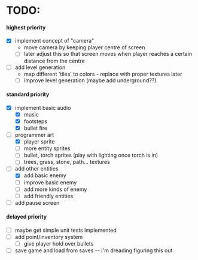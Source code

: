 # TODO:

#### highest priority

- [x] implement concept of "camera"
    - move camera by keeping player centre of screen
    - [ ] later adjust this so that screen moves when player reaches a certain distance from the centre
- [ ] add level generation
    - map different 'tiles' to colors - replace with proper textures later
    - [ ] improve level generation (maybe add underground??)

#### standard priority

- [x] implement basic audio
    - [x] music
    - [x] footsteps
    - [x] bullet fire 

- [ ] programmer art
    - [x] player sprite
    - [ ] more entity sprites
    - [ ] bullet, torch sprites (play with lighting once torch is in)
    - [ ] trees, grass, stone, path... textures
- [ ] add other entities
    - [x] add basic enemy
    - [ ] improve basic enemy
    - [ ] add more kinds of enemy
    - [ ] add friendly entities
- [ ] add pause screen

#### delayed priority

- [ ] maybe get simple unit tests implemented
- [ ] add point/inventory system
    - [ ] give player hold over bullets
- [ ] save game and load from saves -- I'm dreading figuring this out
